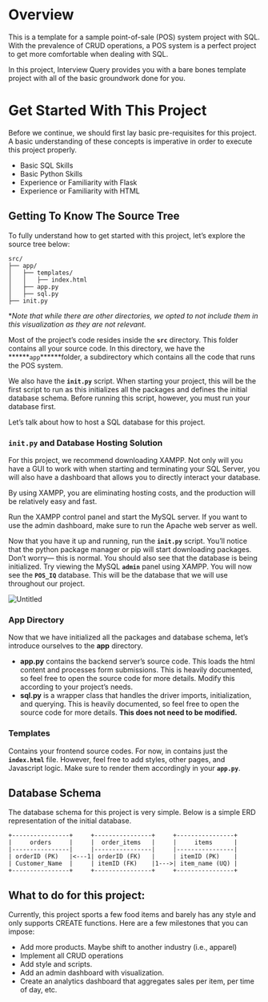 # Overview

This is a template for a sample point-of-sale (POS) system project with SQL. With the prevalence of CRUD operations, a POS system is a perfect project to get more comfortable when dealing with SQL.

In this project, Interview Query provides you with a bare bones template project with all of the basic groundwork done for you. 

# Get Started With This Project

Before we continue, we should first lay basic pre-requisites for this project. A basic understanding of these concepts is imperative in order to execute this project properly.

- Basic SQL Skills
- Basic Python Skills
- Experience or Familiarity with Flask
- Experience or Familiarity with HTML

## Getting To Know The Source Tree

To fully understand how to get started with this project, let’s explore the source tree below:

```
src/
├── app/
│   ├── templates/
│   │   ├── index.html
│   ├── app.py
│   ├── sql.py
├── init.py
```

**Note that while there are other directories, we opted to not include them in this visualization as they are not relevant.* 

Most of the project’s code resides inside the ******`src`****** directory. This folder contains all your source code. In this directory, we have the ******`app`******folder, a subdirectory which contains all the code that runs the POS system. 

We also have the **************`init.py`************** script. When starting your project, this will be the first script to run as this initializes all the packages and defines the initial database schema. Before running this script, however, you must run your database first.

Let’s talk about how to host a SQL database for this project.

### **`init.py`** and Database Hosting Solution

For this project, we recommend downloading XAMPP. Not only will you have a GUI to work with when starting and terminating your SQL Server, you will also have a dashboard that allows you to directly interact your database.

By using XAMPP, you are eliminating hosting costs, and the production will be relatively easy and fast.

Run the XAMPP control panel and start the MySQL server. If you want to use the admin dashboard, make sure to run the Apache web server as well.

Now that you have it up and running, run the **`init.py`** script. You’ll notice that the python package manager or pip will start downloading packages. Don’t worry— this is normal. You should also see that the database is being initialized. Try viewing the MySQL **********`admin`********** panel using XAMPP. You will now see the **********`POS_IQ`********** database. This will be the database that we will use throughout our project.

![Untitled](https://s3-us-west-2.amazonaws.com/secure.notion-static.com/58af1fd9-625e-4e11-a367-8fa05cb2392e/Untitled.png)

### App Directory

Now that we have initialized all the packages and database schema, let’s introduce ourselves to the ********app******** directory.

- **************app.py************** contains the backend server’s source code. This loads the html content and processes form submissions. This is heavily documented, so feel free to open the source code for more details. Modify this according to your project’s needs.
- ******************sql.py****************** is a wrapper class that handles the driver imports, initialization, and querying. This is heavily documented, so feel free to open the source code for more details. ********************************************************************This does not need to be modified.********************************************************************

### Templates

Contains your frontend source codes. For now, in contains just the **************`index.html`************** file. However, feel free to add styles, other pages, and Javascript logic. Make sure to render them accordingly in your ******`app.py`******.

## Database Schema

The database schema for this project is very simple. Below is a simple ERD representation of the initial database.

```
+----------------+     +----------------+     +----------------+
|     orders     |     |  order_items   |     |     items      |
|----------------|     |----------------|     |----------------|
| orderID (PK)   |<---1| orderID (FK)   |     | itemID (PK)    |
| Customer_Name  |     | itemID (FK)    |1--->| item_name (UQ) |
+----------------+     +----------------+     +----------------+
```

## What to do for this project:

Currently, this project sports a few food items and barely has any style and only supports CREATE functions. Here are a few milestones that you can impose:

- Add more products. Maybe shift to another industry (i.e., apparel)
- Implement all CRUD operations
- Add style and scripts.
- Add an admin dashboard with visualization.
- Create an analytics dashboard that aggregates sales per item, per time of day, etc.